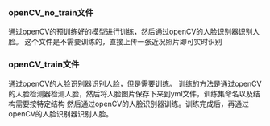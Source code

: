 ### openCV_no_train文件

通过openCV的预训练好的模型进行训练，然后通过openCV的人脸识别器识别人脸。
这个文件是不需要训练的，直接上传一张近况照片即可实时识别

### openCV_train文件

通过openCV的人脸识别器识别人脸，但是需要训练。
训练的方法是通过openCV的人脸检测器检测人脸，然后将人脸图片保存下来到yml文件，训练集命名以及结构需要按特定结构
然后通过openCV的人脸识别器训练。训练完成后，再通过openCV的人脸识别器识别人脸。